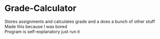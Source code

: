# Grade-Calculator
 Stores assignments and calculates grade and a does a bunch of other stuff
 Made this because I was bored  
 Program is self-explanatory just run it
